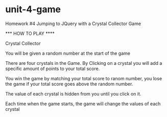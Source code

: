 # unit-4-game
Homework #4 Jumping to JQuery with a Crystal Collector Game

*** HOW TO PLAY ****

Crystal Collector 

You will be given a random number at the start of the game 

There are four crystals in the Game. By Clicking on a crystal you will add a specific amount of points to your total score.

You win the game by matching your total score to ranom number, you lose
the game if your total score goes above the random number.

The value of each crystal is hidden from you until you click on it.

Each time when the game starts, the game will change the values of each crystal

